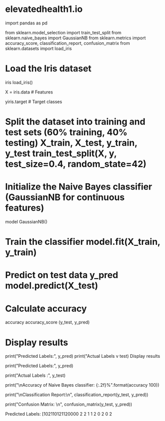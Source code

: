 # elevatedhealth1.io
import pandas as pd

from sklearn.model_selection import train_test_split from sklearn.naive_bayes import GaussianNB from sklearn.metrics import accuracy_score, classification_report, confusion_matrix from sklearn.datasets import load_iris

# Load the Iris dataset

iris load_iris()

X = iris.data # Features

yiris.target # Target classes

# Split the dataset into training and test sets (60% training, 40% testing) X_train, X_test, y_train, y_test train_test_split(X, y, test_size=0.4, random_state=42)

# Initialize the Naive Bayes classifier (GaussianNB for continuous features)

model GaussianNB()

# Train the classifier model.fit(X_train, y_train)

# Predict on test data y_pred model.predict(X_test)

# Calculate accuracy

accuracy accuracy_score (y_test, y_pred)

# Display results

print("Predicted Labels:", y_pred) print("Actual Labels v test)
Display results

print("Predicted Labels:", y_pred)

print("Actual Labels :", y_test)

print("\nAccuracy of Naive Bayes classifier: {:.2f}%".format(accuracy 100))

print("\nClassification Report:\n", classification_report(y_test, y_pred))

print("Confusion Matrix: \n", confusion_matrix(y_test, y_pred))

Predicted Labels: [102110121120000 2 2 1 1 2 0 2 0 2